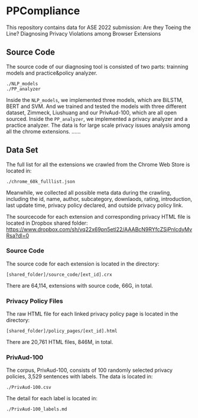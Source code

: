 # PPCompliance
This repository contains data for ASE 2022 submission: Are they Toeing the Line? Diagnosing Privacy Violations among Browser Extensions

## Source Code
The source code of our diagnosing tool is consisted of two parts: trainning models and practice&policy analyzer.
```
./NLP_models
./PP_analyzer
```
Inside the `NLP_models`, we implemented three models, which are BiLSTM, BERT and SVM. And we trained and tested the models with three different dataset, Zimmeck, Liushuang and our PrivAud-100, which are all open sourced.
Inside the `PP_analyzer`, we implemented a privacy analyzer and a practice analyzer. The data is for large scale privacy issues analysis among all the chrome extensions.
......

## Data Set
The full list for all the extensions we crawled from the Chrome Web Store is located in:
```
./chrome_60k_fulllist.json
```
Meanwhile, we collected all possible meta data during the crawling, including the id, name, author, subcategory, downlaods, rating, introduction, last update time, privacy policy declared, and outside privacy policy link.

The sourcecode for each extension and corresponding privacy HTML file is located in Dropbox shared folder:
https://www.dropbox.com/sh/vq22x69pn5etl22/AAABcN9RYfcZSjPnlcdyMvRsa?dl=0
### Source Code
The source code for each extension is located in the directory:
```
[shared_folder]/source_code/[ext_id].crx
```
There are 64,114, extensions with source code, 66G, in total.
### Privacy Policy Files
The raw HTML file for each linked privacy policy page is located in the directory:
```
[shared_folder]/policy_pages/[ext_id].html
```
There are 20,761 HTML files, 846M, in total.

### PrivAud-100
The corpus, PrivAud-100, consists of 100 randomly selected privacy policies, 3,529 sentences with labels.
The data is located in:
```
./PrivAud-100.csv
```
The detail for each label is located in:
```
./PrivAud-100_labels.md
```
